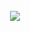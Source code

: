 <br clear="both">
<div align="center">
  <img src="https://d1p1y5pyxk2k6i.cloudfront.net/421kg%2Fpreview%2F69636710%2Fmain_large.gif?response-content-disposition=inline%3Bfilename%3D%22main_large.gif%22%3B&response-content-type=image%2Fgif&Expires=1754330659&Signature=X4CqShOymNVCEo1z2dd8VbNze~FH19rNapEPTPOEeLL3t2QPGatzvgTnND6yWaJLAVeF645DXTq~a8Kzk3Glt6LiFXVsX4UsTYl-PFy5NxYvFiMwkF5NOZO1H7E~2iIBMEFxz6tWwFPYiNuGE8AGYySYjsju9OA54HH3vESsomgYEoE0lyiPqzydsvbJeIiQv18~G-8yLHl8raVOPODvocnhAQrfp111Kr4Ht8TkXtOVZ9FB3N34wxhYOBWtTNlsByjPpypcN613rIF6JlnMWCowf1D2q4XhOQLtA6blJ7AdW2A-ByxFEEnpjzVoYFwfhFWeYsBT4b5e6hB94TiPgw__&Key-Pair-Id=APKAJT5WQLLEOADKLHBQ"  />
</div>
